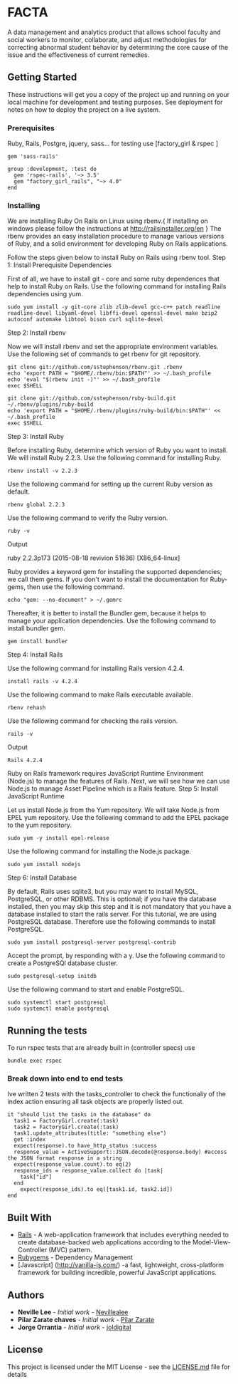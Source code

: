 # FACTA
A data management and analytics product that allows school faculty and social workers to monitor, collaborate, and adjust methodologies for correcting abnormal student behavior by determining the core cause of the issue and the effectiveness of current remedies.

## Getting Started

These instructions will get you a copy of the project up and running on your local machine for development and testing purposes. See deployment for notes on how to deploy the project on a live system.

### Prerequisites

Ruby, Rails, Postgre, jquery, sass... for testing use [factory_girl & rspec ]
```
gem 'sass-rails'
```
```
group :development, :test do
  gem 'rspec-rails', '~> 3.5'
  gem "factory_girl_rails", "~> 4.0"
end
```

### Installing

We are installing Ruby On Rails on Linux using rbenv.{ If installing on windows please follow the instructions at http://railsinstaller.org/en } The rbenv provides an easy installation procedure to manage various versions of Ruby, and a solid environment for developing Ruby on Rails applications.

Follow the steps given below to install Ruby on Rails using rbenv tool.
Step 1: Install Prerequisite Dependencies

First of all, we have to install git - core and some ruby dependences that help to install Ruby on Rails. Use the following command for installing Rails dependencies using yum.
```
sudo yum install -y git-core zlib zlib-devel gcc-c++ patch readline readline-devel libyaml-devel libffi-devel openssl-devel make bzip2 autoconf automake libtool bison curl sqlite-devel
```
Step 2: Install rbenv

Now we will install rbenv and set the appropriate environment variables. Use the following set of commands to get rbenv for git repository.
```
git clone git://github.com/sstephenson/rbenv.git .rbenv
echo 'export PATH = "$HOME/.rbenv/bin:$PATH"' >> ~/.bash_profile
echo 'eval "$(rbenv init -)"' >> ~/.bash_profile
exec $SHELL
```
```
git clone git://github.com/sstephenson/ruby-build.git ~/.rbenv/plugins/ruby-build
echo 'export PATH = "$HOME/.rbenv/plugins/ruby-build/bin:$PATH"' << ~/.bash_profile
exec $SHELL
```
Step 3: Install Ruby

Before installing Ruby, determine which version of Ruby you want to install. We will install Ruby 2.2.3. Use the following command for installing Ruby.
```
rbenv install -v 2.2.3
```
Use the following command for setting up the current Ruby version as default.
```
rbenv global 2.2.3
```
Use the following command to verify the Ruby version.
```
ruby -v
```
Output

ruby 2.2.3p173 (2015-08-18 revivion 51636) [X86_64-linux]

Ruby provides a keyword gem for installing the supported dependencies; we call them gems. If you don't want to install the documentation for Ruby-gems, then use the following command.
```
echo "gem: --no-document" > ~/.gemrc
```
Thereafter, it is better to install the Bundler gem, because it helps to manage your application dependencies. Use the following command to install bundler gem.
```
gem install bundler
```
Step 4: Install Rails

Use the following command for installing Rails version 4.2.4.
```
install rails -v 4.2.4
```
Use the following command to make Rails executable available.
```
rbenv rehash
```
Use the following command for checking the rails version.
```
rails -v
```
Output
```
Rails 4.2.4
```
Ruby on Rails framework requires JavaScript Runtime Environment (Node.js) to manage the features of Rails. Next, we will see how we can use Node.js to manage Asset Pipeline which is a Rails feature.
Step 5: Install JavaScript Runtime

Let us install Node.js from the Yum repository. We will take Node.js from EPEL yum repository. Use the following command to add the EPEL package to the yum repository.
```
sudo yum -y install epel-release
```
Use the following command for installing the Node.js package.
```
sudo yum install nodejs
```
Step 6: Install Database

By default, Rails uses sqlite3, but you may want to install MySQL, PostgreSQL, or other RDBMS. This is optional; if you have the database installed, then you may skip this step and it is not mandatory that you have a database installed to start the rails server. For this tutorial, we are using PostgreSQL database. Therefore use the following commands to install PostgreSQL.
```
sudo yum install postgresql-server postgresql-contrib
```
Accept the prompt, by responding with a y. Use the following command to create a PostgreSQl database cluster.
```
sudo postgresql-setup initdb
```
Use the following command to start and enable PostgreSQL.
```
sudo systemctl start postgresql
sudo systemctl enable postgresql
```

## Running the tests

To run rspec tests that are already built in (controller specs) use 
```
bundle exec rspec
```
### Break down into end to end tests

Ive written 2 tests with the  tasks_controller to check the functionaliy of the index action ensuring all task objects are 
properly listed out.

```
it "should list the tasks in the database" do
  task1 = FactoryGirl.create(:task)
  task2 = FactoryGirl.create(:task)
  task1.update_attributes(title: "something else")
  get :index
  expect(response).to have_http_status :success
  response_value = ActiveSupport::JSON.decode(@response.body) #access the JSON format response in a string
  expect(response_value.count).to eq(2)
  response_ids = response_value.collect do |task|
    task["id"]
  end
    expect(response_ids).to eq([task1.id, task2.id])
end
```

## Built With

* [Rails](http://rubyonrails.org/) -  A web-application framework that includes everything needed to create database-backed web applications according to the Model-View-Controller (MVC) pattern.
* [Rubygems](https://www.ruby-toolbox.com/projects/bundler.html) - Dependency Management
* [Javascript] (http://vanilla-js.com/) -a fast, lightweight, cross-platform framework for building incredible, powerful JavaScript applications.

## Authors

* **Neville Lee** - *Initial work* - [Nevillealee](https://github.com/nevillealee)
* **Pilar Zarate chaves** - *Initial work* - [Pilar Zarate](https://about.me/pilarzarate)
* **Jorge Orrantia** - *Initial work* - [joldigital](https://github.com/joldigital)

## License

This project is licensed under the MIT License - see the [LICENSE.md](LICENSE.md) file for details
